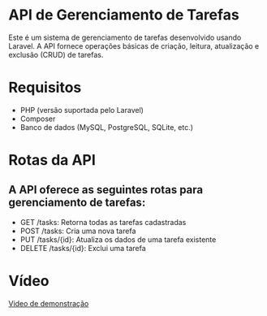 <!DOCTYPE html>
<head>
        <meta name="viewport" content="width=device-width, initial-scale=1.0">
        <meta charset="UTF-8">

</head>
<html>
    <body>
        <div class="titulo">
            <h1>API de Gerenciamento de Tarefas</h1>
            <p>Este é um sistema de gerenciamento de tarefas desenvolvido usando Laravel. A API fornece operações básicas de criação, leitura, atualização e exclusão (CRUD) de                     tarefas.</p>
        </div>
        <div class="req">
            <h1>Requisitos</h1>
            <ul>
                <li>PHP (versão suportada pelo Laravel)</li>
                <li>Composer</li>
                <li>Banco de dados (MySQL, PostgreSQL, SQLite, etc.)</li>
            </ul>
        </div>
        <div class="rotas">
            <h1>Rotas da API</h1>
            <h2>A API oferece as seguintes rotas para gerenciamento de tarefas:</h2>
             <ul>
                <li>GET /tasks: Retorna todas as tarefas cadastradas</li>
                <li>POST /tasks: Cria uma nova tarefa</li>
                <li>PUT /tasks/{id}: Atualiza os dados de uma tarefa existente</li>
                <li>DELETE /tasks/{id}: Exclui uma tarefa</li>
            </ul>
        </div>
        <div class="video">
            <h1> Vídeo </h1>
            <a href="https://drive.google.com/file/d/1r_2XenbJlMdzV3ryasK0r6FL5mxIMXrs/view?usp=sharing"> Video de demonstração </a>
        </div>
    </body>
</html>

